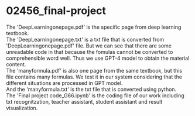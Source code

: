 # 02456_final-project

The 'DeepLearningonepage.pdf' is the specific page from deep learning textbook.   
The 'DeepLearningonepage.txt' is a txt file that is converted from 'DeepLearningonepage.pdf' file. But we can see that there are some unreadable code in that because the fomulas cannot be converted to comprehensible word well. Thus we use GPT-4 model to obtain the material content.   
The 'manyformula.pdf' is also one page from the same textbook, but this file contains many formulas. We test it in our system considering that the different situations are processed in GPT model.   
And the 'manyformula.txt' is the txt file that is converted using python.   
The 'Final project code_G66.ipynb' is the coding file of our work including txt recognitzation, teacher assistant, student assistant and result visualization.
